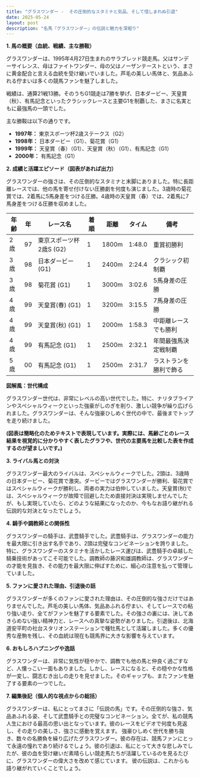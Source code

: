 ```yaml
---
title: "グラスワンダー -  その圧倒的なスタミナと気品、そして惜しまれぬ引退"
date: 2025-05-24
layout: post
description: "名馬『グラスワンダー』の伝説と魅力を深堀り"
---
```


**1. 馬の概要（血統、戦績、主な勝鞍）**

グラスワンダーは、1995年4月27日生まれのサラブレッド競走馬。父はサンデーサイレンス、母はファイトワンダー、母の父はノーザンテーストという、まさに黄金配合と言える血統を受け継いでいました。芦毛の美しい馬体と、気品あふれる佇まいは多くの競馬ファンを魅了しました。

戦績は、通算21戦13勝。そのうちG1競走は7勝を挙げ、日本ダービー、天皇賞（秋）、有馬記念といったクラシックレースと主要G1を制覇した、まさに名実ともに最強馬の一頭でした。

主な勝鞍は以下の通りです。

* **1997年：** 東京スポーツ杯2歳ステークス（G2）
* **1998年：** 日本ダービー（G1）、菊花賞（G1）
* **1999年：** 天皇賞（春）（G1）、天皇賞（秋）（G1）、有馬記念（G1）
* **2000年：** 有馬記念（G1）


**2. 成績と活躍エピソード（図表があれば出力）**

グラスワンダーの強さは、その圧倒的なスタミナと末脚にありました。特に長距離レースでは、他の馬を寄せ付けない圧勝劇を何度も演じました。3歳時の菊花賞では、2着馬に5馬身差をつける圧勝。4歳時の天皇賞（春）では、2着馬に7馬身差をつける圧勝を収めました。

| 年齢 | 年 | レース名             | 着順 | 距離 | タイム     | 備考                                    |
|-----|----|----------------------|------|-----|----------|-----------------------------------------|
| 2歳 | 97 | 東京スポーツ杯2歳S (G2) | 1    | 1800m| 1:48.0    | 重賞初勝利                               |
| 3歳 | 98 | 日本ダービー (G1)      | 1    | 2400m| 2:24.4    | クラシック初制覇                        |
| 3歳 | 98 | 菊花賞 (G1)          | 1    | 3000m| 3:02.6    | 5馬身差の圧勝                           |
| 4歳 | 99 | 天皇賞(春) (G1)      | 1    | 3200m| 3:15.5    | 7馬身差の圧勝                           |
| 4歳 | 99 | 天皇賞(秋) (G1)      | 1    | 2000m| 1:58.3    | 中距離レースでも勝利                     |
| 4歳 | 99 | 有馬記念 (G1)        | 1    | 2500m| 2:32.1    | 年間最強馬決定戦制覇                   |
| 5歳 | 00 | 有馬記念 (G1)        | 1    | 2500m| 2:31.7    | ラストランを勝利で飾る                 |


**図解風：世代構成**

グラスワンダー世代は、非常にレベルの高い世代でした。特に、ナリタブライアンやスペシャルウィークといった強豪がしのぎを削り、激しい競争が繰り広げられました。グラスワンダーは、そんな強豪ひしめく世代の中で、最後までトップを走り続けました。


**(図表は簡略化のためテキストで表現しています。実際には、馬齢ごとのレース結果を視覚的に分かりやすく表したグラフや、世代の主要馬を比較した表を作成するのが望ましいです。)**


**3. ライバル馬との対決**

グラスワンダー最大のライバルは、スペシャルウィークでした。2頭は、3歳時の日本ダービー、菊花賞で激突。ダービーではグラスワンダーが勝利、菊花賞ではスペシャルウィークが勝利し、両者の実力は伯仲していました。天皇賞(秋)では、スペシャルウィークが故障で回避したため直接対決は実現しませんでしたが、もし実現していたら、どのような結果になったのか、今もなお語り継がれる伝説的な対決となったでしょう。


**4. 騎手や調教師との関係性**

グラスワンダーの騎手は、武豊騎手でした。武豊騎手は、グラスワンダーの能力を最大限に引き出す名手であり、2頭は完璧なコンビネーションを誇りました。特に、グラスワンダーのスタミナを活かしたレース運びは、武豊騎手の卓越した騎乗技術があってこそ可能でした。調教師の藤沢和雄調教師は、グラスワンダーの才能を見抜き、その能力を最大限に伸ばすために、細心の注意を払って管理していました。


**5. ファンに愛された理由、引退後の話**

グラスワンダーが多くのファンに愛された理由は、その圧倒的な強さだけではありませんでした。芦毛の美しい馬体、気品あふれる佇まい、そしてレースでの粘り強い走り、全てがファンを魅了する要素でした。その強さの裏には、決してあきらめない強い精神力と、レースへの真摯な姿勢がありました。引退後は、北海道安平町の社台スタリオンステーションで種牡馬として活躍しました。多くの優秀な産駒を残し、その血統は現在も競馬界に大きな影響を与えています。


**6. おもしろハプニングや逸話**

グラスワンダーは、非常に気性が穏やかで、調教でも他の馬と仲良く過ごすなど、人懐っこい一面もありました。しかし、レースになると、その穏やかな性格が一変し、闘志むき出しの走りを見せました。そのギャップも、またファンを魅了する要素の一つでした。


**7. 編集後記（個人的な視点からの総括）**

グラスワンダーは、私にとってまさに「伝説の馬」です。その圧倒的な強さ、気品あふれる姿、そして武豊騎手との完璧なコンビネーション。全てが、私の競馬人生における最高の思い出となっています。彼のレースをビデオで何度も見返し、その走りの美しさ、強さに感動を覚えます。  強豪ひしめく世代を勝ち抜き、数々の名勝負を繰り広げたグラスワンダー。彼の存在は、競馬ファンにとって永遠の憧れであり続けるでしょう。彼の引退は、私にとって大きな悲しみでしたが、彼の血を受け継いだ素晴らしい競走馬たちが活躍しているのを見るたびに、グラスワンダーの偉大さを改めて感じています。  彼の伝説は、これからも語り継がれていくことでしょう。

